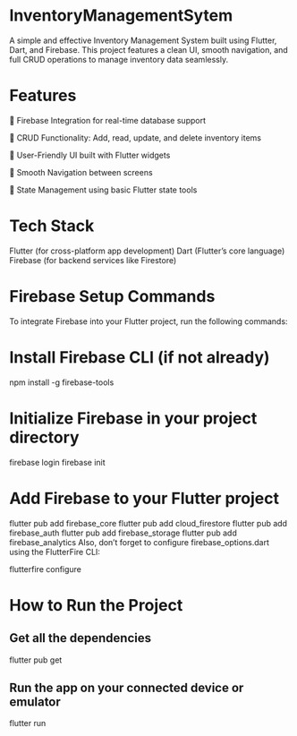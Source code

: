 # InventoryManagementSytem
A simple and effective Inventory Management System built using Flutter, Dart, and Firebase. This project features a clean UI, smooth navigation, and full CRUD operations to manage inventory data seamlessly.

# Features
🔹 Firebase Integration for real-time database support

🔹 CRUD Functionality: Add, read, update, and delete inventory items

🔹 User-Friendly UI built with Flutter widgets

🔹 Smooth Navigation between screens

🔹 State Management using basic Flutter state tools

# Tech Stack
Flutter (for cross-platform app development)
Dart (Flutter’s core language)
Firebase (for backend services like Firestore)

# Firebase Setup Commands
To integrate Firebase into your Flutter project, run the following commands:

# Install Firebase CLI (if not already)
npm install -g firebase-tools

# Initialize Firebase in your project directory
firebase login
firebase init

# Add Firebase to your Flutter project
flutter pub add firebase_core
flutter pub add cloud_firestore
flutter pub add firebase_auth
flutter pub add firebase_storage
flutter pub add firebase_analytics
Also, don’t forget to configure firebase_options.dart using the FlutterFire CLI:

flutterfire configure

# How to Run the Project

## Get all the dependencies
flutter pub get

## Run the app on your connected device or emulator
flutter run
